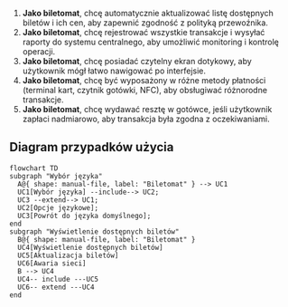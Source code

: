 1. **Jako biletomat**, chcę automatycznie aktualizować listę dostępnych biletów i ich cen, aby zapewnić zgodność z polityką przewoźnika.
1. **Jako biletomat**, chcę rejestrować wszystkie transakcje i wysyłać raporty do systemu centralnego, aby umożliwić monitoring i kontrolę operacji.
1. **Jako biletomat**, chcę posiadać czytelny ekran dotykowy, aby użytkownik mógł 
łatwo nawigować po interfejsie.
2. **Jako biletomat**, chcę być wyposażony w różne metody płatności (terminal kart, czytnik gotówki, NFC), aby obsługiwać różnorodne transakcje.
3. **Jako biletomat**, chcę wydawać resztę w gotówce, jeśli użytkownik zapłaci 
nadmiarowo, aby transakcja była zgodna z oczekiwaniami.

## Diagram przypadków użycia

```mermaid
flowchart TD
subgraph "Wybór języka"
  A@{ shape: manual-file, label: "Biletomat" } --> UC1
  UC1[Wybór języka] --include--> UC2;
  UC3 --extend--> UC1;
  UC2[Opcje językowe];
  UC3[Powrót do języka domyślnego];
end
subgraph "Wyświetlenie dostępnych biletów"
  B@{ shape: manual-file, label: "Biletomat" }
  UC4[Wyświetlenie dostępnych biletów]
  UC5[Aktualizacja biletów]
  UC6[Awaria sieci]
  B --> UC4
  UC4-- include ---UC5
  UC6-- extend ---UC4
end
```
